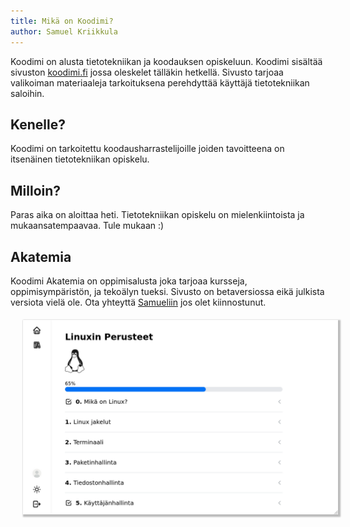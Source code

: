 ```yaml
---
title: Mikä on Koodimi?
author: Samuel Kriikkula
---
```

Koodimi on alusta tietotekniikan ja koodauksen opiskeluun.
Koodimi sisältää sivuston [koodimi.fi](https://koodimi.fi) jossa oleskelet tälläkin hetkellä. Sivusto tarjoaa valikoiman materiaaleja tarkoituksena perehdyttää käyttäjä tietotekniikan saloihin.

## Kenelle?
Koodimi on tarkoitettu koodausharrastelijoille joiden tavoitteena on itsenäinen tietotekniikan opiskelu. 

## Milloin?
Paras aika on aloittaa heti. Tietotekniikan opiskelu on mielenkiintoista ja mukaansatempaavaa. Tule mukaan :)

## Akatemia
Koodimi Akatemia on oppimisalusta joka tarjoaa kursseja, oppimisympäristön, ja tekoälyn tueksi. Sivusto on betaversiossa eikä julkista versiota vielä ole.
Ota yhteyttä [Samueliin](mailto:skriikkula@krition.ai) jos olet kiinnostunut.
<img src="/aka.png" style="margin: 20px; box-shadow: 2px 2px 2px 2px #BBBBBB;"/>